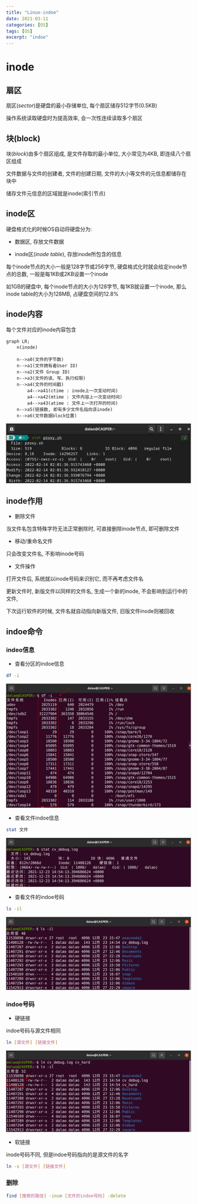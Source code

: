 ```yaml
---
title: "Linux-indoe"
date: 2021-03-11
categories: [OS]
tags: [OS]
excerpt: "indoe"
---
```


# inode

## 扇区

扇区($sector$)是硬盘的最小存储单位, 每个扇区储存512字节(0.5KB)

操作系统读取硬盘时为提高效率, 会一次性连续读取多个扇区

## 块(block)

块($block$)由多个扇区组成, 是文件存取的最小单位, 大小常见为4KB, 即连续八个扇区组成

文件数据与文件的创建者, 文件的创建日期, 文件的大小等文件的元信息都储存在块中

储存文件元信息的区域就是inode(索引节点)

## inode区

硬盘格式化的时候OS自动将硬盘分为:

- 数据区, 存放文件数据

- inode区($inode$ $table$), 存放inode所包含的信息

每个inode节点的大小一般是128字节或256字节, 硬盘格式化时就会给定inode节点的总数, 一般是每1KB或2KB设置一个inode

如1GB的硬盘中, 每个inode节点的大小为128字节, 每1KB就设置一个inode, 那么inode table的大小为128MB, 占硬盘空间的12.8\%

## inode内容

每个文件对应的inode内容包含

```mermaid
graph LR;
    n(inode)

    n-->a0(文件的字节数)
    n-->a1(文件拥有者User ID)
    n-->a2(文件 Group ID)
    n-->a3(文件的读、写、执行权限)
    n-->a4(文件的时间戳)
        a4-->a41(ctime : inode上一次变动时间)
        a4-->a42(mtime : 文件内容上一次变动时间)
        a4-->a43(atime : 文件上一次打开的时间)
    n-->a5(链接数, 即有多少文件名指向该inode)
    n-->a6(文件数据block位置)
```

![](https://raw.githubusercontent.com/dmjcb/SelfImgur/main/20220401223348.png)

## inode作用

- 删除文件

当文件名包含特殊字符无法正常删除时, 可直接删除inode节点, 即可删除文件

- 移动/重命名文件

只会改变文件名, 不影响inode号码

- 文件操作

打开文件后, 系统就以inode号码来识别它, 而不再考虑文件名

更新文件时, 新版文件以同样的文件名, 生成一个新的inode, 不会影响到运行中的文件, 

下次运行软件的时候, 文件名就自动指向新版文件, 旧版文件inode则被回收

## indoe命令

### indeo信息

- 查看分区的indoe信息
  
```sh
df -i
```

![](https://raw.githubusercontent.com/dmjcb/SelfImgur/main/2021-12-27_23-28-39.jpg)

- 查看文件indoe信息
  
```sh
stat 文件
```

![](https://raw.githubusercontent.com/dmjcb/SelfImgur/main/20211227232930.png)

- 查看文件的indoe号码
  
```sh
ls -il
```

![](https://raw.githubusercontent.com/dmjcb/SelfImgur/main/20211227233018.png)

### indoe号码

- 硬链接

indoe号码与源文件相同

```sh
ln [源文件] [链接文件]
```

![](https://raw.githubusercontent.com/dmjcb/SelfImgur/main/20211227234119.png)

- 软链接

inode号码不同, 但是indoe号码指向的是源文件的名字

```sh
ln -s [源文件] [链接文件]
```

### 删除

```sh
find [搜索的路径] -inum [文件的indoe号码] -delete
```
